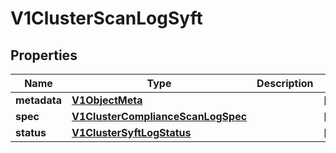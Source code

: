 # V1ClusterScanLogSyft

## Properties
Name | Type | Description | Notes
------------ | ------------- | ------------- | -------------
**metadata** | [**V1ObjectMeta**](V1ObjectMeta.md) |  |  [optional]
**spec** | [**V1ClusterComplianceScanLogSpec**](V1ClusterComplianceScanLogSpec.md) |  |  [optional]
**status** | [**V1ClusterSyftLogStatus**](V1ClusterSyftLogStatus.md) |  |  [optional]
